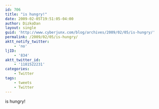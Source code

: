 ```yaml
---
id: 706
title: "is hungry!"
date: 2009-02-05T19:51:05-04:00
author: DizkoDan
layout: single
guid: 'http://www.cyberjunx.com/blog/archives/2009/02/05/is-hungry/'
permalink: /2009/02/05/is-hungry/
aktt_notify_twitter:
    - 'no'
ljID:
    - '834'
aktt_twitter_id:
    - '1181522231'
categories:
    - Twitter
tags:
    - tweets
    - Twitter
---
```


is hungry!